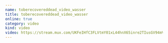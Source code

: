 ```yaml
---
name: toberecovereddead_video_wasser
title: toberecovereddead_video_wasser
online: true
category: video
kind: video
video: https://stream.mux.com/UKFeIHfC3FLVtmY01xL44hnX65inre2TIusGV94mVI8E.m3u8
---
```

